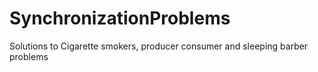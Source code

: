 # SynchronizationProblems
Solutions to Cigarette  smokers, producer consumer and sleeping barber problems
